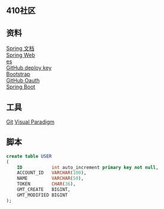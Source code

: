 ## 410社区

## 资料
[Spring 文档](https://spring.io/guides)  
[Spring Web](https://spring.io/guides/gs/serving-web-content/)  
[es](https://elasticsearch.cn/explore)  
[GitHub deploy key](https://developer.github.com/v3/guides/managing-deploy-keys/#deploy-keys)  
[Bootstrap](https://v3.bootcss.com/getting-started/)  
[GitHub Oauth](https://developer.github.com/apps/building-oauth-apps/creating-an-oauth-app/)  
[Spring Boot](https://docs.spring.io/spring-boot/docs/2.2.2.RELEASE/reference/html/spring-boot-features.html#boot-features-sql)

## 工具
[Git](https://git-scm.com/download)
[Visual Paradigm](https://www.visual-paradigm.com/)

## 脚本
```sql
create table USER
(
    ID           int auto_increment primary key not null,
    ACCOUNT_ID   VARCHAR(100),
    NAME         VARCHAR(50),
    TOKEN        CHAR(36),
    GMT_CREATE   BIGINT,
    GMT_MODIFIED BIGINT
);
```
